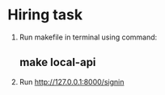  <h1>Hiring task</h1>


1. Run makefile in terminal using command:
	<h2>make local-api</h2>

2. Run http://127.0.0.1:8000/signin 


